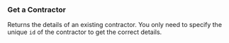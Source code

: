 ### Get a Contractor

Returns the details of an existing contractor. You only need to specify the unique
`id` of the contractor to get the correct details.
